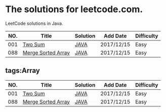 The solutions for leetcode.com.
========================
LeetCode solutions in Java.




|NO.|Title|Solution|Add Date|Difficulty|
|---|-----|--------|--------|----------|
|001|[Two Sum][001]|[JAVA](_001_TwoSum.java)|2017/12/15|Easy|
|088|[Merge Sorted Array][088]|[JAVA](_088_MergeSortedArray.java)|2017/12/15|Easy|

## tags:Array
|NO.|Title|Solution|Add Date|Difficulty|
|---|-----|--------|--------|----------|
|001|[Two Sum][001]|[JAVA](_001_TwoSum)|2017/12/15|Easy|
|088|[Merge Sorted Array][088]|[JAVA](_088_MergeSortedArray.java)|2017/12/15|Easy|


[001]:https://leetcode.com/problems/two-sum/description/
[088]:https://leetcode.com/problems/merge-sorted-array/description/











